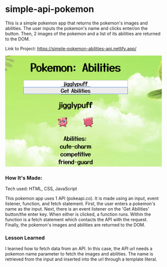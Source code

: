 # simple-api-pokemon

This is a simple pokemon app that returns the pokemon's images and abilities. The user inputs the pokemon's name and clicks enter/on the button. Then, 2 images of the pokemon and a list of its abilities are returned to the DOM.

Link to Project: https://simple-pokemon-abilities-api.netlify.app/

![Project Image](/pic/pokemon.png)


### How It's Made:

Tech used: HTML, CSS, JavaScript

This pokemon app uses 1 API (pokeapi.co). It is made using an input, event listener, function, and fetch statement. First, the user enters a pokemon's name as the input. Next, there is an event listener on the 'Get Abilities' button/the enter key. When either is clicked, a function runs. Within the function is a fetch statement which contacts the API with the request. Finally, the pokemon's images and abilities are returned to the DOM.  


### Lesson Learned

I learned how to fetch data from an API. In this case, the API url needs a pokemon name parameter to fetch the images and abilities. The name is retrieved from the input and inserted into the url through a template literal.  
 

###